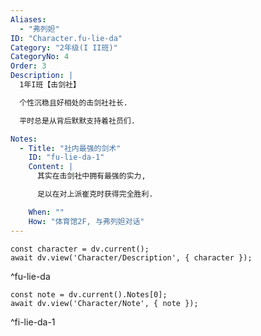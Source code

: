 ```yaml
---
Aliases:
  - "弗列妲"
ID: "Character.fu-lie-da"
Category: "2年级(I II班)"
CategoryNo: 4
Order: 3
Description: |
  1年I班【击剑社】

  个性沉稳且好相处的击剑社社长.

  平时总是从背后默默支持着社员们.

Notes:
  - Title: "社内最强的剑术"
    ID: "fu-lie-da-1"
    Content: |
      其实在击剑社中拥有最强的实力,

      足以在对上派崔克时获得完全胜利.

    When: ""
    How: "体育馆2F, 与弗列妲对话"
---
```

```dataviewjs
const character = dv.current();
await dv.view('Character/Description', { character });
```
^fu-lie-da

```dataviewjs
const note = dv.current().Notes[0];
await dv.view('Character/Note', { note });
```
^fi-lie-da-1